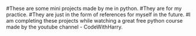 #These are some mini projects made by me in python.
#They are for my practice.
#They are just in the form of references for myself in the future.
#I am completing these projects while watching a great free python course made by the youtube channel - CodeWithHarry.


